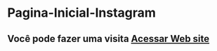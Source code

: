 # Pagina-Inicial-Instagram

## Você pode fazer uma visita <a href="https://marvinreissantos.github.io/Pagina-Inicial-Instagram/index.html" target="_blank">Acessar Web site</a>
